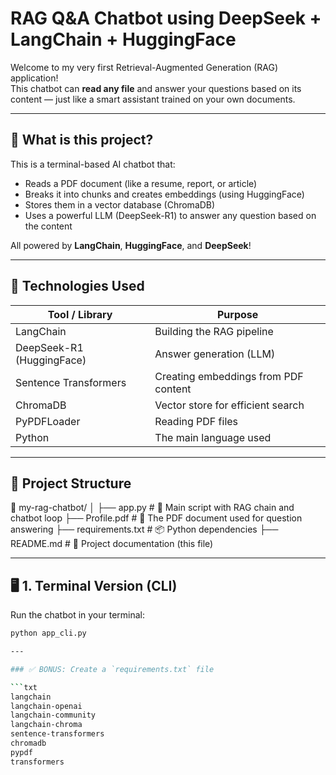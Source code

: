 # RAG Q&A Chatbot using DeepSeek + LangChain + HuggingFace

Welcome to my very first Retrieval-Augmented Generation (RAG) application!  
This chatbot can **read any file** and answer your questions based on its content — just like a smart assistant trained on your own documents.

---

## 🚀 What is this project?

This is a terminal-based AI chatbot that:
- Reads a PDF document (like a resume, report, or article)
- Breaks it into chunks and creates embeddings (using HuggingFace)
- Stores them in a vector database (ChromaDB)
- Uses a powerful LLM (DeepSeek-R1) to answer any question based on the content

All powered by **LangChain**, **HuggingFace**, and **DeepSeek**!

---

## 🧠 Technologies Used

| Tool / Library           | Purpose                                   |
|--------------------------|-------------------------------------------|
| LangChain                | Building the RAG pipeline                 |
| DeepSeek-R1 (HuggingFace)| Answer generation (LLM)                   |
| Sentence Transformers    | Creating embeddings from PDF content      |
| ChromaDB                 | Vector store for efficient search         |
| PyPDFLoader              | Reading PDF files                         |
| Python                   | The main language used                    |

---

## 📁 Project Structure
📁 my-rag-chatbot/
│
├── app.py                      # 🧠 Main script with RAG chain and chatbot loop
├── Profile.pdf                 # 📄 The PDF document used for question answering
├── requirements.txt            # 📦 Python dependencies
├── README.md                   # 📘 Project documentation (this file)



---

## 🖥️ 1. Terminal Version (CLI)

Run the chatbot in your terminal:

```bash
python app_cli.py

---

### ✅ BONUS: Create a `requirements.txt` file

```txt
langchain
langchain-openai
langchain-community
langchain-chroma
sentence-transformers
chromadb
pypdf
transformers

